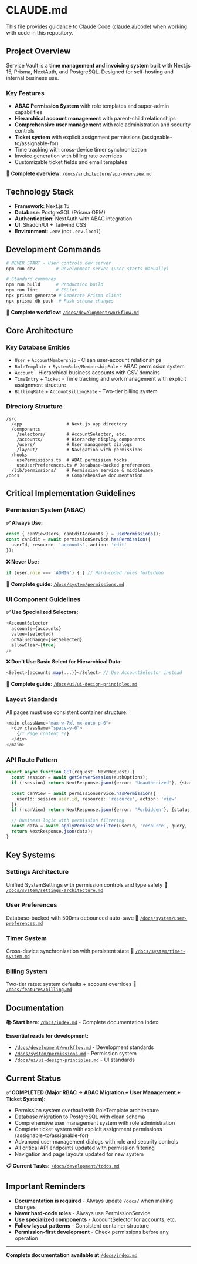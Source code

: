 # CLAUDE.md

This file provides guidance to Claude Code (claude.ai/code) when working with code in this repository.

## Project Overview

Service Vault is a **time management and invoicing system** built with Next.js 15, Prisma, NextAuth, and PostgreSQL. Designed for self-hosting and internal business use.

### Key Features

- **ABAC Permission System** with role templates and super-admin capabilities
- **Hierarchical account management** with parent-child relationships  
- **Comprehensive user management** with role administration and security controls
- **Ticket system** with explicit assignment permissions (assignable-to/assignable-for)
- Time tracking with cross-device timer synchronization
- Invoice generation with billing rate overrides
- Customizable ticket fields and email templates

📖 **Complete overview**: [`/docs/architecture/app-overview.md`](./docs/architecture/app-overview.md)

## Technology Stack

- **Framework**: Next.js 15
- **Database**: PostgreSQL (Prisma ORM)
- **Authentication**: NextAuth with ABAC integration
- **UI**: Shadcn/UI + Tailwind CSS
- **Environment**: `.env` (not `.env.local`)

## Development Commands

```bash
# NEVER START - User controls dev server
npm run dev        # Development server (user starts manually)

# Standard commands
npm run build      # Production build
npm run lint       # ESLint
npx prisma generate # Generate Prisma client
npx prisma db push  # Push schema changes
```

📖 **Complete workflow**: [`/docs/development/workflow.md`](./docs/development/workflow.md)

## Core Architecture

### Key Database Entities

- `User` + `AccountMembership` - Clean user-account relationships
- `RoleTemplate` + `SystemRole/MembershipRole` - ABAC permission system
- `Account` - Hierarchical business accounts with CSV domains
- `TimeEntry` + `Ticket` - Time tracking and work management with explicit assignment structure
- `BillingRate` + `AccountBillingRate` - Two-tier billing system

### Directory Structure

```
/src
  /app                 # Next.js app directory
  /components
    /selectors/        # AccountSelector, etc.
    /accounts/         # Hierarchy display components
    /users/            # User management dialogs
    /layout/           # Navigation with permissions
  /hooks
    usePermissions.ts  # ABAC permission hooks
    useUserPreferences.ts # Database-backed preferences
  /lib/permissions/    # Permission service & middleware
/docs                  # Comprehensive documentation
```

## Critical Implementation Guidelines

### Permission System (ABAC)

**✅ Always Use:**
```typescript
const { canViewUsers, canEditAccounts } = usePermissions();
const canEdit = await permissionService.hasPermission({
  userId, resource: 'accounts', action: 'edit'
});
```

**❌ Never Use:**
```typescript
if (user.role === 'ADMIN') { } // Hard-coded roles forbidden
```

📖 **Complete guide**: [`/docs/system/permissions.md`](./docs/system/permissions.md)

### UI Component Guidelines

**✅ Use Specialized Selectors:**
```typescript
<AccountSelector 
  accounts={accounts}
  value={selected}
  onValueChange={setSelected}
  allowClear={true}
/>
```

**❌ Don't Use Basic Select for Hierarchical Data:**
```typescript
<Select>{accounts.map(...)}</Select> // Use AccountSelector instead
```

📖 **Complete guide**: [`/docs/ui/ui-design-principles.md`](./docs/ui/ui-design-principles.md)

### Layout Standards

All pages must use consistent container structure:
```typescript
<main className="max-w-7xl mx-auto p-6">
  <div className="space-y-6">
    {/* Page content */}
  </div>
</main>
```

### API Route Pattern

```typescript
export async function GET(request: NextRequest) {
  const session = await getServerSession(authOptions);
  if (!session) return NextResponse.json({error: 'Unauthorized'}, {status: 401});

  const canView = await permissionService.hasPermission({
    userId: session.user.id, resource: 'resource', action: 'view'
  });
  if (!canView) return NextResponse.json({error: 'Forbidden'}, {status: 403});

  // Business logic with permission filtering
  const data = await applyPermissionFilter(userId, 'resource', query, 'id');
  return NextResponse.json(data);
}
```

## Key Systems

### Settings Architecture
Unified SystemSettings with permission controls and type safety
📖 [`/docs/system/settings-architecture.md`](./docs/system/settings-architecture.md)

### User Preferences
Database-backed with 500ms debounced auto-save
📖 [`/docs/system/user-preferences.md`](./docs/system/user-preferences.md)

### Timer System  
Cross-device synchronization with persistent state
📖 [`/docs/system/timer-system.md`](./docs/system/timer-system.md)

### Billing System
Two-tier rates: system defaults + account overrides
📖 [`/docs/features/billing.md`](./docs/features/billing.md)

## Documentation

**📚 Start here**: [`/docs/index.md`](./docs/index.md) - Complete documentation index

**Essential reads for development:**
- [`/docs/development/workflow.md`](./docs/development/workflow.md) - Development standards
- [`/docs/system/permissions.md`](./docs/system/permissions.md) - Permission system  
- [`/docs/ui/ui-design-principles.md`](./docs/ui/ui-design-principles.md) - UI standards

## Current Status

**✅ COMPLETED (Major RBAC → ABAC Migration + User Management + Ticket System):**
- Permission system overhaul with RoleTemplate architecture
- Database migration to PostgreSQL with clean schema
- Comprehensive user management system with role administration
- Complete ticket system with explicit assignment permissions (assignable-to/assignable-for)
- Advanced user management dialogs with role and security controls
- All critical API endpoints updated with permission filtering
- Navigation and page layouts updated for new system

**📋 Current Tasks:** [`/docs/development/todos.md`](./docs/development/todos.md)

## Important Reminders

- **Documentation is required** - Always update `/docs/` when making changes
- **Never hard-code roles** - Always use PermissionService
- **Use specialized components** - AccountSelector for accounts, etc.
- **Follow layout patterns** - Consistent container structure
- **Permission-first development** - Check permissions before any operation

---

**Complete documentation available at** [`/docs/index.md`](./docs/index.md)
